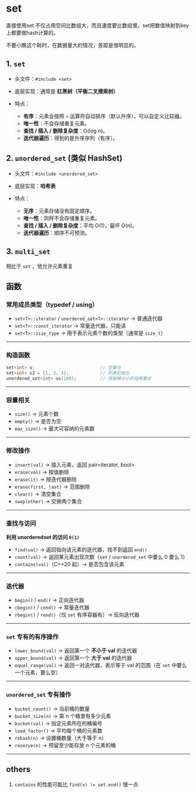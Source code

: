 # set
直接使用set 不仅占用空间比数组大，而且速度要比数组慢，set把数值映射到key上都要做hash计算的。

不要小瞧这个耗时，在数据量大的情况，差距是很明显的。

## 1. `set`

* 头文件：`#include <set>`
* 底层实现：通常是 **红黑树（平衡二叉搜索树）**
* 特点：

  * **有序**：元素会按照 `<` 运算符自动排序（默认升序），可以自定义比较器。
  * **唯一性**：不会存储重复元素。
  * **查找 / 插入 / 删除复杂度**：O(log n)。
  * **迭代器遍历**：得到的是升序序列（有序）。





## 2. `unordered_set` (类似 HashSet)

* 头文件：`#include <unordered_set>`
* 底层实现：**哈希表**
* 特点：

  * **无序**：元素存储没有固定顺序。
  * **唯一性**：同样不会存储重复元素。
  * **查找 / 插入 / 删除复杂度**：平均 O(1)，最坏 O(n)。
  * **迭代器遍历**：顺序不可预测。


## 3. `multi_set`
相比于 `set` ，他允许元素重复



## 函数
### 常用成员类型（typedef / using）

* `set<T>::iterator` / `unordered_set<T>::iterator`
  → 普通迭代器
* `set<T>::const_iterator`
  → 常量迭代器，只能读
* `set<T>::size_type`
  → 用于表示元素个数的类型（通常是 `size_t`）

---

### 构造函数

```cpp
set<int> s;                         // 空集合
set<int> s2 = {1, 2, 3};            // 列表初始化
unordered_set<int> us(100);         // 预留桶大小的哈希集合
```

---

###  容量相关

* `size()` → 元素个数
* `empty()` → 是否为空
* `max_size()` → 最大可容纳的元素数

---

###  修改操作

* `insert(val)` → 插入元素，返回 pair\<iterator, bool>
* `erase(val)` → 按值删除
* `erase(it)` → 按迭代器删除
* `erase(first, last)` → 范围删除
* `clear()` → 清空集合
* `swap(other)` → 交换两个集合

---

###  查找与访问
**利用 unorderedset 的访问 `O(1)`**

* `find(val)` → 返回指向该元素的迭代器，找不到返回 `end()`
* `count(val)` → 返回某元素出现次数（`set` / `unordered_set` 中要么 0 要么 1）
* `contains(val)`（C++20 起）→ 是否包含该元素

---

### 迭代器

* `begin()` / `end()` → 正向迭代器
* `cbegin()` / `cend()` → 常量迭代器
* `rbegin()` / `rend()`（仅 `set` 有序容器有）→ 反向迭代器

---

###  `set` 专有的有序操作

* `lower_bound(val)` → 返回第一个 **不小于 val** 的迭代器
* `upper_bound(val)` → 返回第一个 **大于 val** 的迭代器
* `equal_range(val)` → 返回一对迭代器，表示等于 val 的范围（在 `set` 中要么一个元素，要么空）

---

### `unordered_set` 专有操作

* `bucket_count()` → 当前桶的数量
* `bucket_size(n)` → 第 n 个桶里有多少元素
* `bucket(val)` → 指定元素所在的桶编号
* `load_factor()` → 平均每个桶的元素数
* `rehash(n)` → 设置桶数量（大于等于 n）
* `reserve(n)` → 预留至少能存放 n 个元素的桶

---
## others
1. `contains` 的性能可能比 `find(x) != set.end()` 慢一点





